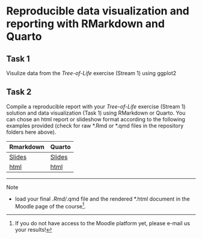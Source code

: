 # Reproducible data visualization and reporting with RMarkdown and Quarto

## Task 1
Visulize data from the *Tree-of-Life* exercise (Stream 1) using ggplot2

## Task 2
Compile a reproducible report with your *Tree-of-Life* exercise (Stream 1) solution and data visualization (Task 1) using RMarkdown or Quarto. You can chose an html report or slideshow format according to the following examples provided (check for raw *.Rmd or *.qmd files in the repository folders here above).



| **Rmarkdown** | **Quarto** |
| --------------|  -------   |
| [Slides](https://mchialva.github.io/PhDToolbox2025/Exercises/Reports/RMarkdown/Presentation.html)  | [Slides](https://mchialva.github.io/PhDToolbox2025/Exercises/Reports/Quarto/Quarto_presentation.html)    |
| [html](https://mchialva.github.io/PhDToolbox2025/Exercises/Reports/RMarkdown/Report.html) | [html](https://mchialva.github.io/PhDToolbox2025/Exercises/Reports/Quarto/Report.html)

***

> [!NOTE]
> - load your final *.Rmd/*.qmd file and the rendered *.html document in the Moodle page of the course[^1].

[^1]: If you do not have access to the Moodle platform yet, please e-mail us your results!

